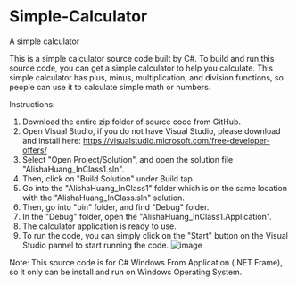 # Simple-Calculator
 A simple calculator

This is a simple calculator source code built by C#. To build and run this source code, you can get a simple calculator to help you calculate.
This simple calculator has plus, minus, multiplication, and division functions, so people can use it to calculate simple math or numbers.

Instructions:

1. Download the entire zip folder of source code from GitHub.
2. Open Visual Studio, if you do not have Visual Studio, please download and install here: https://visualstudio.microsoft.com/free-developer-offers/
3. Select "Open Project/Solution", and open the solution file "AlishaHuang_InClass1.sln".
4. Then, click on "Build Solution" under Build tap.
5. Go into the "AlishaHuang_InClass1" folder which is on the same location with the "AlishaHuang_InClass.sln" solution.
6. Then, go into "bin" folder, and find "Debug" folder.
7. In the "Debug" folder, open the "AlishaHuang_InClass1.Application".
8. The calculator application is ready to use.
9. To run the code, you can simply click on the "Start" button on the Visual Studio pannel to start running the code.
![image](https://user-images.githubusercontent.com/90707437/158001106-08625343-b8e9-4542-bf71-a700b4409711.png)

Note: This source code is for C# Windows From Application (.NET Frame), so it only can be install and run on Windows Operating System.




